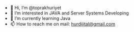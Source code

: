 - 👋 Hi, I’m @toprakhuriyet
- 👀 I’m interested in JAVA and Server Systems Developing
- 🌱 I’m currently learning Java
- 📫 How to reach me on mail: hurdijital@gmail.com

<!---
toprakhuriyet/toprakhuriyet is a ✨ special ✨ repository because its `README.md` (this file) appears on your GitHub profile.
You can click the Preview link to take a look at your changes.
--->
